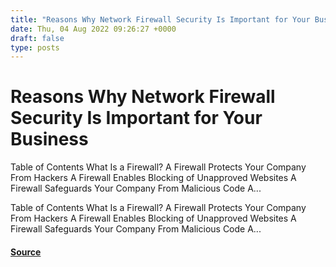```yaml
---
title: "Reasons Why Network Firewall Security Is Important for Your Business"
date: Thu, 04 Aug 2022 09:26:27 +0000
draft: false
type: posts
---
```

# Reasons Why Network Firewall Security Is Important for Your Business





Table of Contents What Is a Firewall? A Firewall Protects Your Company From Hackers A Firewall Enables Blocking of Unapproved Websites A Firewall Safeguards Your Company From Malicious Code A...

Table of Contents What Is a Firewall? A Firewall Protects Your Company From Hackers A Firewall Enables Blocking of Unapproved Websites A Firewall Safeguards Your Company From Malicious Code A...

#### [Source](https://cyberhunter.solutions/reasons-why-network-firewall-security-is-important-for-your-business/)

